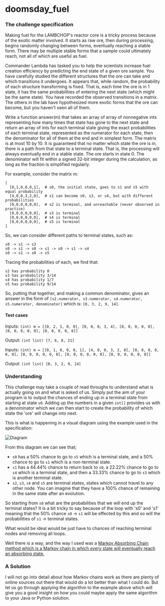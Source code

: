 # doomsday_fuel
### The challenge specification
Making fuel for the LAMBCHOP's reactor core is a tricky process because of the exotic matter involved. It starts as raw ore, then during processing, begins randomly changing between forms, eventually reaching a stable form. There may be multiple stable forms that a sample could ultimately reach, not all of which are useful as fuel.

Commander Lambda has tasked you to help the scientists increase fuel creation efficiency by predicting the end state of a given ore sample. You have carefully studied the different structures that the ore can take and which transitions it undergoes. It appears that, while random, the probability of each structure transforming is fixed. That is, each time the ore is in 1 state, it has the same probabilities of entering the next state (which might be the same state).  You have recorded the observed transitions in a matrix. The others in the lab have hypothesized more exotic forms that the ore can become, but you haven't seen all of them.

Write a function answer(m) that takes an array of array of nonnegative ints representing how many times that state has gone to the next state and return an array of ints for each terminal state giving the exact probabilities of each terminal state, represented as the numerator for each state, then the denominator for all of them at the end and in simplest form. The matrix is at most 10 by 10. It is guaranteed that no matter which state the ore is in, there is a path from that state to a terminal state. That is, the processing will always eventually end in a stable state. The ore starts in state 0. The denominator will fit within a signed 32-bit integer during the calculation, as long as the fraction is simplified regularly.

For example, consider the matrix m:
```
[
  [0,1,0,0,0,1],  # s0, the initial state, goes to s1 and s5 with equal probability
  [4,0,0,3,2,0],  # s1 can become s0, s3, or s4, but with different probabilities
  [0,0,0,0,0,0],  # s2 is terminal, and unreachable (never observed in practice)
  [0,0,0,0,0,0],  # s3 is terminal
  [0,0,0,0,0,0],  # s4 is terminal
  [0,0,0,0,0,0],  # s5 is terminal
]
```
So, we can consider different paths to terminal states, such as:
```
s0 -> s1 -> s3
s0 -> s1 -> s0 -> s1 -> s0 -> s1 -> s4
s0 -> s1 -> s0 -> s5
```
Tracing the probabilities of each, we find that:
```
s2 has probability 0
s3 has probability 3/14
s4 has probability 1/7
s5 has probability 9/14
```
So, putting that together, and making a common denominator, gives an answer in the form of
`[s2.numerator, s3.numerator, s4.numerator, s5.numerator, denominator]` which is:
`[0, 3, 2, 9, 14]`.

#### Test cases

Inputs:
`
(int) m = [[0, 2, 1, 0, 0], [0, 0, 0, 3, 4], [0, 0, 0, 0, 0], [0, 0, 0, 0, 0], [0, 0, 0, 0, 0]]
`

Output:
`
(int list) [7, 6, 8, 21]
`

Inputs:
`
(int) m = [[0, 1, 0, 0, 0, 1], [4, 0, 0, 3, 2, 0], [0, 0, 0, 0, 0, 0], [0, 0, 0, 0, 0, 0], [0, 0, 0, 0, 0, 0], [0, 0, 0, 0, 0, 0]]
`

Output:
`
(int list) [0, 3, 2, 9, 14]
`

### Understanding

This challenge may take a couple of read throughs to understand what is actually going on and what is asked of us. Simply put the aim of your program is to output the chances of ending up in a terminal state from starting at state `s0`. Adding up the numbers in a given `int[]` provides us with a denominator which we can then start to create the probability of which state the 'ore' will change into next.

This is what is happening in a visual diagram using the example used in the specification:

![Diagram](./assets/doomsday_dia.png "")

From this diagram we can see that;

* `s0` has a 50% chance to go to `s5` which is a terminal state, and a 50% chance to go to `s1` which is a non-terminal state.
* `s1` has a 44.44% chance to return back to `s0`, a 22.22% chance to go to `s4` which is a terminal state, and then a 33.33% chance to go to `s3` which is another terminal state.
* `s2`, `s3`, `s4` and `s5` are terminal states, states which cannot travel to any other node. You can imagine that they have a 100% chance of remaining in the same state after an evolution.

So starting from `s0` what are the probabilities that we will end up the terminal states? It is a bit tricky to say because of the loop with 's0' and 's1' meaning that the 50% chance `s0` -> `s1` will be effected by this and so will the probabilities of `s1` -> terminal states.

What would be ideal would be just have to chances of reaching terminal nodes and removing all loops.

Well there is a way, and the way I used was a [Markov Absorbing Chain method which is a Markov chain in which _every_ state will eventually reach an absorbing state.](https://en.wikipedia.org/wiki/Absorbing_Markov_chain)

### A Solution

I will not go into detail about how Markov chains work as there are plenty of online sources out there that would do a lot better than what I could do. But let us go through applying the algorithm to the example above which will give you a good insight on how you could maybe apply the same algorithm to your Java or Python solution.
